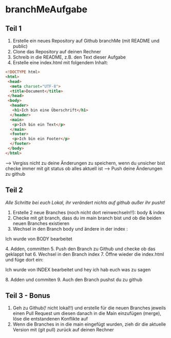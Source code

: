 # branchMeAufgabe
## Teil 1

1. Erstelle ein neues Repository auf Github branchMe (mit README und public)
2. Clone das Repository auf deinen Rechner
3. Schreib in die README, z.B. den Text dieser Aufgabe
4. Erstelle eine index.html mit folgendem Inhalt:

```html
<!DOCTYPE html>
<html>
 <head>
  <meta charset="UTF-8">
  <title>Document</title>
 </head>
 <body>
  <header>
   <h1>Ich bin eine Überschrift</h1>
  </header>
  <main>
   <p>Ich bin ein Text</p>
  </main>
  <footer>
   <p>Ich bin ein Footer</p>
  </footer>
 </body>
</html>
```

--> Vergiss nicht zu deine Änderungen zu speichern, wenn du unsicher bist checke immer mit git status ob alles aktuell ist
--> Push deine Änderungen zu github

## Teil 2

*Alle Schritte bei euch Lokal, ihr verändert nichts auf github außer ihr pusht!*
1. Erstelle 2 neue Branches (noch nicht dort reinwechseln!!): body & index
2. Checke mit git branch, dass du im main branch bist und ob die beiden neuen Branches existieren
3. Wechsel in den Branch body und ändere in der index :
  <main>
   <p>Ich wurde von BODY bearbeitet</p>
  </main>
4.  Adden, committen
5. Push den Branch zu Github und checke ob das geklappt hat
6. Wechsel in den Branch index
7. Öffne wieder die index.html und füge dort ein:
  <main>
   <p>Ich wurde von INDEX bearbeitet und hey ich hab euch was zu sagen</p>
  </main>
8. Adden und commiten
9. Auch den Branch pushst du zu github

## Teil 3 - Bonus

1. Geh zu Github(! nicht lokal!!) und erstelle für die neuen Branches jeweils einen Pull Request um diesen danach in die Main einzufügen (merge), löse die entstandenen Konflikte auf
2. Wenn die Branches in in die main eingefügt wurden, zieh dir die aktuelle Version mit (git pull) zurück auf deinen Rechner